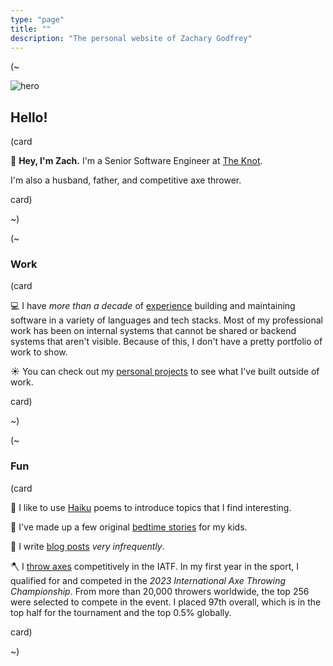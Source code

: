 ```yaml
---
type: "page"
title: ""
description: "The personal website of Zachary Godfrey"
---
```


(~

![hero](data:image/png;base64,{{>hero}})

## Hello!

(card

:wave: **Hey, I'm Zach.** I'm a Senior Software Engineer at [The Knot](https://theknot.com).

I'm also a husband, father, and competitive axe thrower.

card)

~)

(~

### Work

(card

:computer: I have *more than a decade* of [experience](/work) building and maintaining software in a variety of languages and tech stacks. Most of my professional work has been on internal systems that cannot be shared or backend systems that aren't visible. Because of this, I don't have a pretty portfolio of work to show.

:sunny: You can check out my [personal projects](/projects) to see what I've built outside of work.

card)

~)

(~

### Fun

(card

:thought_balloon: I like to use [Haiku](/haiku) poems to introduce topics that I find interesting.

:teddy_bear: I've made up a few original [bedtime stories](/bedtime-stories) for my kids.

:speech_balloon: I write [blog posts](/blog) *very infrequently*.

:axe: I [throw axes](https://axescores.com/player/1207260) competitively in the IATF. In my first year in the sport, I qualified for and competed in the *2023 International Axe Throwing Championship*. From more than 20,000 throwers worldwide, the top 256 were selected to compete in the event. I placed 97th overall, which is in the top half for the tournament and the top 0.5% globally.

card)

~)
